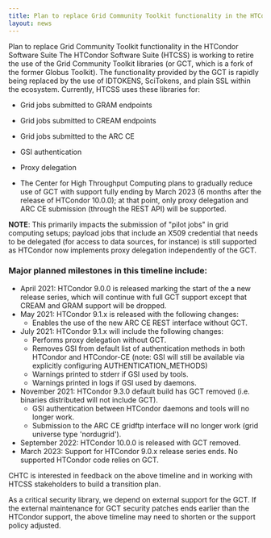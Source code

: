 ```yaml
---
title: Plan to replace Grid Community Toolkit functionality in the HTCondor Software Suite
layout: news
---
```


Plan to replace Grid Community Toolkit functionality in the HTCondor Software Suite
The HTCondor Software Suite (HTCSS) is working to retire the use of the Grid Community Toolkit libraries (or GCT, which is a fork of the former Globus Toolkit). The functionality provided by the GCT is rapidly being replaced by the use of IDTOKENS, SciTokens, and plain SSL within the ecosystem. Currently, HTCSS uses these libraries for:

- Grid jobs submitted to GRAM endpoints
- Grid jobs submitted to CREAM endpoints
- Grid jobs submitted to the ARC CE
- GSI authentication
- Proxy delegation

- The Center for High Throughput Computing plans to gradually reduce use of GCT with support fully ending by March 2023 (6 months after the release of HTCondor 10.0.0); at that point, only proxy delegation and ARC CE submission (through the REST API) will be supported.

__NOTE__: This primarily impacts the submission of "pilot jobs" in grid computing setups; payload jobs that include an X509 credential that needs to be delegated (for access to data sources, for instance) is still supported as HTCondor now implements proxy delegation independently of the GCT.

### Major planned milestones in this timeline include:

- April 2021: HTCondor 9.0.0 is released marking the start of the a new release series, which will continue with full GCT support except that CREAM and GRAM support will be dropped.
- May 2021: HTCondor 9.1.x is released with the following changes:
  - Enables the use of the new ARC CE REST interface without GCT.
- July 2021: HTCondor 9.1.x will include the following changes:
  - Performs proxy delegation without GCT.
  - Removes GSI from default list of authentication methods in both HTCondor and HTCondor-CE (note: GSI will still be available via explicitly configuring AUTHENTICATION_METHODS)
  - Warnings printed to stderr if GSI used by tools.
  - Warnings printed in logs if GSI used by daemons.
- November 2021: HTCondor 9.3.0 default build has GCT removed (i.e. binaries distributed will not include GCT).
  - GSI authentication between HTCondor daemons and tools will no longer work.
  - Submission to the ARC CE gridftp interface will no longer work (grid universe type 'nordugrid').
- September 2022: HTCondor 10.0.0 is released with GCT removed.
- March 2023: Support for HTCondor 9.0.x release series ends. No supported HTCondor code relies on GCT.

CHTC is interested in feedback on the above timeline and in working with HTCSS stakeholders to build a transition plan.

As a critical security library, we depend on external support for the GCT. If the external maintenance for GCT security patches ends earlier than the HTCondor support, the above timeline may need to shorten or the support policy adjusted.